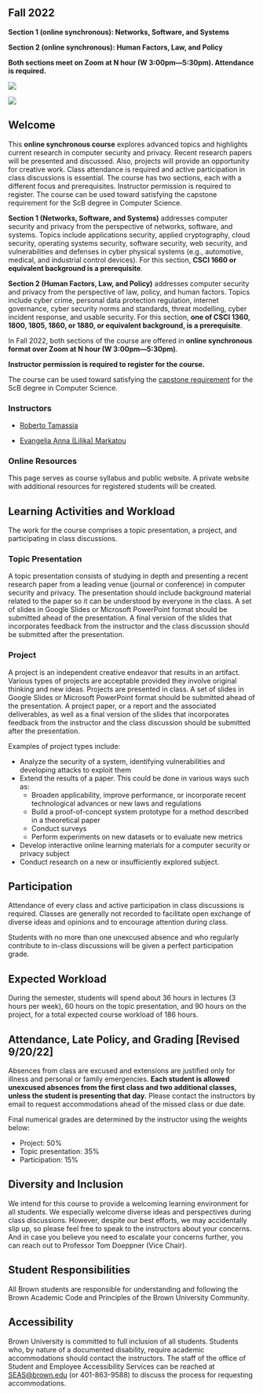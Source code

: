 ## Fall 2022

**Section 1 (online synchronous): Networks, Software, and Systems**

**Section 2 (online synchronous): Human Factors, Law, and Policy**

**Both sections meet on Zoom at N hour (W 3:00pm—5:30pm). Attendance is required.**

[![](https://cdn.bfldr.com/AMC8F81D/at/cp3r4csh3txs4nqt89kf5zc/Zoom_Logo_Blue.png?auto=webp&format=png&width=100&height=23)](https://docs.google.com/document/d/1cNg2-dyFA5WpHDXjWYcTZJ0ghlyn_7QSzM6v3K2emdY/edit?usp=sharing)

[![](https://upload.wikimedia.org/wikipedia/commons/thumb/6/6a/Google_Drive_text_logo_grey.png/320px-Google_Drive_text_logo_grey.png)](https://drive.google.com/drive/folders/1UPkxIayAKR5guFuGlwHWAHtqpJ0oGFLA?usp=sharing)

## Welcome

This **online synchronous course** explores advanced topics and highlights current research in computer security and privacy. Recent research papers will be presented and discussed. Also, projects will provide an opportunity for creative work. Class attendance is required and active participation in class discussions is essential. The course has two sections, each with a different focus and prerequisites. Instructor permission is required to register. The course can be used toward satisfying the capstone requirement for the ScB degree in Computer Science.

**Section 1 (Networks, Software, and Systems)** addresses computer security and privacy from the perspective of networks, software, and systems. Topics include applications security, applied cryptography, cloud security, operating systems security, software security, web security, and vulnerabilities and defenses in cyber physical systems (e.g., automotive, medical, and industrial control devices).  For this section, **CSCI 1660 or equivalent background is a prerequisite**.

**Section 2 (Human Factors, Law, and Policy)** addresses computer security and privacy from the perspective of law, policy, and human factors. Topics include cyber crime, personal data protection regulation, internet governance, cyber security norms and standards, threat modelling, cyber incident response, and usable security.  For this section, **one of CSCI 1360, 1800, 1805, 1860, or 1880, or equivalent background, is a prerequisite**. 

In Fall 2022, both sections of the course are offered in **online synchronous format over Zoom at N hour (W 3:00pm—5:30pm)**.

**Instructor permission is required to register for the course.**

The course can be used toward satisfying the
[capstone requirement](https://cs.brown.edu/degrees/undergrad/concentrating-in-cs/concentration-requirements/capstone/) for the ScB degree in Computer Science.

### Instructors

* [Roberto Tamassia](https://cs.brown.edu/people/faculty/rtamassi)

* [Evangelia Anna (Lilika) Markatou](https://markatou.github.io)

### Online Resources

This page serves as course syllabus and public website.  A private website with additional resources for registered students will be created.

<!---
This  [Canvas website](https://canvas.brown.edu/courses/1083171),
accessible only by registered students, contains detailed course
information and materials, and is used to submit the deliverables for
the topic presentation and project.
--->


## Learning Activities and Workload

The work for the course comprises a topic presentation, a project, and participating in class discussions.

### Topic Presentation

A topic presentation consists of studying in depth and presenting a recent research paper from a leading venue (journal or conference) in computer security and privacy. The presentation should include background material related to the paper so it can be understood by everyone in the class. A set of slides in Google Slides or Microsoft PowerPoint format should be submitted ahead of the presentation. A final version of the slides that incorporates feedback from the instructor and the class discussion should be submitted after the presentation.

<!--- Venues for Section 1 (from 2020 syllabus)
A topic presentation consists of studying in depth and presenting a
paper from a recent research conference in computer security, such as:

- ACM Conference on Computer and Communications Security
- Network and Distributed System Security Symposium
- IEEE Symposium on Security and Privacy
- USENIX Security Symposium
--->

### Project

A project is an independent creative endeavor that results in an artifact. Various types of projects are acceptable provided they involve original thinking and new ideas. Projects are presented in class. A set of slides in Google Slides or Microsoft PowerPoint format should be submitted ahead of the presentation. A project paper, or a report and the associated deliverables, as well as a final version of the slides that incorporates feedback from the instructor and the class discussion should be submitted after the presentation. 

Examples of project types include:

- Analyze the security of a system, identifying vulnerabilities and developing attacks to exploit them
- Extend the results of a paper. This could be done in various ways such as:
    - Broaden applicability, improve performance, or incorporate recent technological advances or new laws and regulations
    - Build a proof-of-concept system prototype for a method described in a theoretical paper
    - Conduct surveys
    - Perform experiments on new datasets or to evaluate new metrics
- Develop interactive online learning materials for a computer security or privacy subject
- Conduct research on a new or insufficiently explored subject.

<!--- Other project types may be proposed. --->

## Participation

Attendance of every class and active participation in class discussions is required. Classes are generally not recorded to facilitate open exchange of diverse ideas and opinions and to encourage attention during class. 

Students with no more than one unexcused absence and who regularly contribute to in-class discussions will be given a perfect participation grade. 

## Expected Workload

During the semester, students will spend about 36 hours in lectures (3 hours per week), 60 hours on the topic presentation, and 90 hours on the project, for a total expected course workload of 186 hours.

## Attendance, Late Policy, and Grading [Revised 9/20/22]

Absences from class are excused and extensions are justified only for illness and personal or family emergencies. **Each student is allowed unexcused absences from the first class and two additional classes, unless the student is presenting that day.** Please contact the instructors by email to request accommodations ahead of the missed class or due date.

Final numerical grades are determined by the instructor using the weights below:
* Project: 50%
* Topic presentation: 35%
* Participation: 15%

## Diversity and Inclusion

We intend for this course to provide a welcoming learning environment for all students. We especially welcome diverse ideas and perspectives during class discussions. However, despite our best efforts, we may accidentally slip up, so please feel free to speak to the instructors about your concerns. And in case you believe you need to escalate your concerns further, you can reach out to Professor Tom Doeppner (Vice Chair).

## Student Responsibilities

All Brown students are responsible for understanding and following the Brown Academic Code and Principles of the Brown University Community.

## Accessibility

Brown University is committed to full inclusion of all students. Students who, by nature of a documented disability, require academic accommodations should contact the instructors. The staff of the office of Student and Employee Accessibility Services can be reached at  SEAS@brown.edu (or 401-863-9588) to discuss the process for requesting accommodations.

